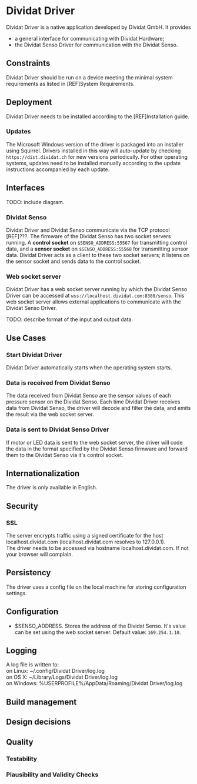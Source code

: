 # Dividat Driver
Dividat Driver is a native application developed by Dividat GmbH. It provides
- a general interface for communicating with Dividat Hardware;
- the Dividat Senso Driver for communication with the Dividat Senso.

## Constraints
Dividat Driver should be run on a device meeting the minimal system requirements as listed in [REF]System Requirements.

## Deployment
Dividat Driver needs to be installed according to the [REF]Installation guide.

### Updates
The Microsoft Windows version of the driver is packaged into an installer using Squirrel. Drivers installed in this way will auto-update by checking `https://dist.dividat.ch` for new versions periodically. For other operating systems, updates need to be installed manually according to the update instructions accompanied by each update.

## Interfaces

TODO: include diagram.

### Dividat Senso
Dividat Driver and Dividat Senso communicate via the TCP protocol [REF]???. The firmware of the Dividat Senso has two socket servers running. A **control socket** on `$SENSO_ADDRESS:55567` for transmitting control data, and a **sensor socket** on `$SENSO_ADDRESS:55568` for transmitting sensor data. Dividat Driver acts as a client to these two socket servers; it listens on the sensor socket and sends data to the control socket.

### Web socket server
Dividat Driver has a web socket server running by which the Dividat Senso Driver can be accessed at `wss://localhost.dividat.com:8380/senso`. This web socket server allows external applications to communicate with the Dividat Senso Driver.

TODO: describe format of the input and output data.

## Use Cases
### Start Dividat Driver
Dividat Driver automatically starts when the operating system starts.

### Data is received from Dividat Senso
The data received from Dividat Senso are the sensor values of each pressure sensor on the Dividat Senso. Each time Dividat Driver receives data from Dividat Senso, the driver will decode and filter the data, and emits the result via the web socket server.

### Data is sent to Dividat Senso Driver
If motor or LED data is sent to the web socket server, the driver will code the data in the format specified by the Dividat Senso firmware and forward them to the Dividat Senso via it's control socket.

## Internationalization
The driver is only available in English.

## Security

### SSL
The server encrypts traffic using a signed certificate for the host localhost.dividat.com (localhost.dividat.com resolves to 127.0.0.1).  
The driver needs to be accessed via hostname localhost.dividat.com. If not your browser will complain.

## Persistency
The driver uses a config file on the local machine for storing configuration settings.

## Configuration
- $SENSO_ADDRESS. Stores the address of the Dividat Senso. It's value can be set using the web socket server. Default value: `169.254.1.10`.

## Logging
A log file is written to:  
on Linux: ~/.config/Dividat Driver/log.log  
on OS X: ~/Library/Logs/Dividat Driver/log.log  
on Windows: %USERPROFILE%/AppData/Roaming/Dividat Driver/log.log  

## Build management
## Design decisions
## Quality
### Testability
### Plausibility and Validity Checks
